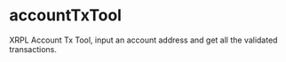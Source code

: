 # accountTxTool
XRPL Account Tx Tool, input an account address and get all the validated transactions.
